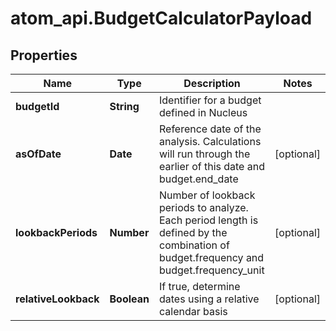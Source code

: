 # atom_api.BudgetCalculatorPayload

## Properties
Name | Type | Description | Notes
------------ | ------------- | ------------- | -------------
**budgetId** | **String** | Identifier for a budget defined in Nucleus | 
**asOfDate** | **Date** | Reference date of the analysis. Calculations will run through the earlier of this date and budget.end_date | [optional] 
**lookbackPeriods** | **Number** | Number of lookback periods to analyze. Each period length is defined by the combination of budget.frequency and budget.frequency_unit | [optional] 
**relativeLookback** | **Boolean** | If true, determine dates using a relative calendar basis | [optional] 


